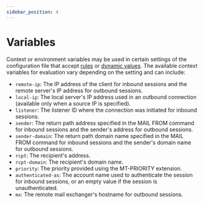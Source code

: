 ```yaml
---
sidebar_position: 4
---
```


# Variables

Context or environment variables may be used in certain settings of the configuration file that accept [rules](/docs/configuration/overview/rules/syntax) or [dynamic values](/docs/configuration/overview/values/dynamic). The available context variables for evaluation vary depending on the setting and can include:

- `remote-ip`: The IP address of the client for inbound sessions and the remote server's IP address for outbound sessions.
- `local-ip`: The local server's IP address used in an outbound connection (available only when a source IP is specified).
- `listener`: The listener ID where the connection was initiated for inbound sessions.
- `sender`: The return path address specified in the MAIL FROM command for inbound sessions and the sender's address for outbound sessions.
- `sender-domain`: The return path domain name specified in the MAIL FROM command for inbound sessions and the sender's domain name for outbound sessions.
- `rcpt`: The recipient's address.
- `rcpt-domain`: The recipient's domain name.
- `priority`: The priority provided using the MT-PRIORITY extension.
- `authenticated-as`: The account name used to authenticate the session for inbound sessions, or an empty value if the session is unauthenticated.
- `mx`: The remote mail exchanger's hostname for outbound sessions.

